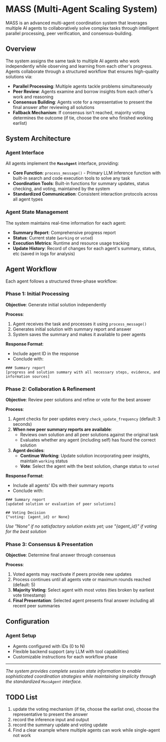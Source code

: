# MASS (Multi-Agent Scaling System)

MASS is an advanced multi-agent coordination system that leverages multiple AI agents to collaboratively solve complex tasks through intelligent parallel processing, peer verification, and consensus-building.

## Overview

The system assigns the same task to multiple AI agents who work independently while observing and learning from each other's progress. Agents collaborate through a structured workflow that ensures high-quality solutions via:

- **Parallel Processing**: Multiple agents tackle problems simultaneously
- **Peer Review**: Agents examine and borrow insights from each other's work and reasoning
- **Consensus Building**: Agents vote for a representative to present the final answer after reviewing all solutions
- **Fallback Mechanism**: If consensus isn't reached, majority voting determines the outcome (if tie, choose the one who finished working earlist)

## System Architecture

### Agent Interface

All agents implement the **`MassAgent`** interface, providing:

- **Core Function**: `process_message()` - Primary LLM inference function with built-in search and code execution tools to solve any task
- **Coordination Tools**: Built-in functions for summary updates, status checking, and voting, maintained by the system
- **Standardized Communication**: Consistent interaction protocols across all agent types

### Agent State Management

The system maintains real-time information for each agent:

- **Summary Report**: Comprehensive progress report
- **Status**: Current state (`working` or `voted`)
- **Execution Metrics**: Runtime and resource usage tracking
- **Update History**: Record of changes for each agent's summary, status, etc (saved in logs for analysis)

## Agent Workflow

Each agent follows a structured three-phase workflow:

### Phase 1: Initial Processing

**Objective**: Generate initial solution independently

**Process**:
1. Agent receives the task and processes it using `process_message()`
2. Generates initial solution with summary report and answer
3. System saves the summary and makes it available to peer agents

**Response Format**:
- Include agent ID in the response
- Conclude with:
```
### Summary report
[progress and solution summary with all necessary steps, evidence, and information sources]
```

### Phase 2: Collaboration & Refinement

**Objective**: Review peer solutions and refine or vote for the best answer

**Process**:
1. Agent checks for peer updates every `check_update_frequency` (default: 3 seconds)
2. **When new peer summary reports are available**:
   - Reviews own solution and all peer solutions against the original task
   - Evaluates whether any agent (including self) has found the correct solution
3. **Agent decides**:
   - **Continue Working**: Update solution incorporating peer insights, maintain `working` status
   - **Vote**: Select the agent with the best solution, change status to `voted`

**Response Format**:
- Include all agents' IDs with their summary reports
- Conclude with:
```
### Summary report
[updated solution or evaluation of peer solutions]

## Voting Decision
{"voting: {agent_id} or None}
```
*Use "None" if no satisfactory solution exists yet; use "{agent_id}" if voting for the best solution*

### Phase 3: Consensus & Presentation

**Objective**: Determine final answer through consensus

**Process**:
1. Voted agents may reactivate if peers provide new updates
2. Process continues until all agents vote or maximum rounds reached (default: 5)
3. **Majority Voting**: Select agent with most votes (ties broken by earliest vote timestamp)
4. **Final Presentation**: Selected agent presents final answer including all recent peer summaries

## Configuration

### Agent Setup
- Agents configured with IDs (0 to N)
- Flexible backend support (any LLM with tool capabilities)
- Customizable instructions for each workflow phase

---

*The system provides complete session state information to enable sophisticated coordination strategies while maintaining simplicity through the standardized `MassAgent` interface.*


## TODO List
1. update the voting mechanism (if tie, choose the earlist one), choose the representative to present the answer
2. record the inference input and output
3. record the summary update and voting update
4. Find a clear example where multiple agents can work while single-agent not work